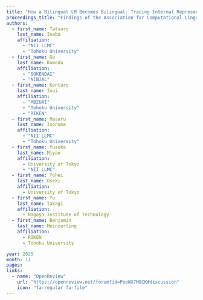 ```yaml
---
title: "How a Bilingual LM Becomes Bilingual: Tracing Internal Representations with Sparse Autoencoders"
proceedings_title: "Findings of the Association for Computational Linguistics: EMNLP 2025"
authors:
  - first_name: Tatsuro
    last_name: Inaba
    affiliation:
      - "NII LLMC"
      - "Tohoku University"
  - first_name: Go
    last_name: Kamoda
    affiliation:
      - "SOKENDAI"
      - "NINJAL"
  - first_name: Kentaro
    last_name: Inui
    affiliation:
      - "MBZUAI"
      - "Tohoku University"
      - "RIKEN"
  - first_name: Masaru
    last_name: Isonuma
    affiliation:
      - "NII LLMC"
      - "Tohoku University"
  - first_name: Yusuke
    last_name: Miyao
    affiliation:
      - University of Tokyo
      - "NII LLMC"
  - first_name: Yohei
    last_name: Oseki
    affiliation:
      - University of Tokyo
  - first_name: Yu
    last_name: Takagi
    affiliation:
      - Nagoya Institute of Technology
  - first_name: Benjamin
    last_name: Heinzerling
    affiliation:
      - RIKEN
      - Tohoku University

year: 2025
month: 11
pages: 
links:
  - name: "OpenReview"
    url: "https://openreview.net/forum?id=PoeWX7M8CK#discussion"
    icon: "fa-regular fa-file"
---
```

